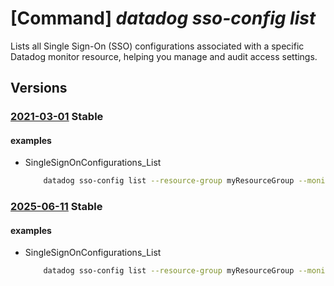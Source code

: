 # [Command] _datadog sso-config list_

Lists all Single Sign-On (SSO) configurations associated with a specific Datadog monitor resource, helping you manage and audit access settings.

## Versions

### [2021-03-01](/Resources/mgmt-plane/L3N1YnNjcmlwdGlvbnMve30vcmVzb3VyY2Vncm91cHMve30vcHJvdmlkZXJzL21pY3Jvc29mdC5kYXRhZG9nL21vbml0b3JzL3t9L3NpbmdsZXNpZ25vbmNvbmZpZ3VyYXRpb25z/2021-03-01.xml) **Stable**

<!-- mgmt-plane /subscriptions/{}/resourcegroups/{}/providers/microsoft.datadog/monitors/{}/singlesignonconfigurations 2021-03-01 -->

#### examples

- SingleSignOnConfigurations_List
    ```bash
        datadog sso-config list --resource-group myResourceGroup --monitor-name myMonitor
    ```

### [2025-06-11](/Resources/mgmt-plane/L3N1YnNjcmlwdGlvbnMve30vcmVzb3VyY2Vncm91cHMve30vcHJvdmlkZXJzL21pY3Jvc29mdC5kYXRhZG9nL21vbml0b3JzL3t9L3NpbmdsZXNpZ25vbmNvbmZpZ3VyYXRpb25z/2025-06-11.xml) **Stable**

<!-- mgmt-plane /subscriptions/{}/resourcegroups/{}/providers/microsoft.datadog/monitors/{}/singlesignonconfigurations 2025-06-11 -->

#### examples

- SingleSignOnConfigurations_List
    ```bash
        datadog sso-config list --resource-group myResourceGroup --monitor-name myMonitor
    ```
